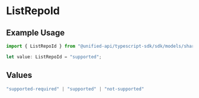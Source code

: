# ListRepoId

## Example Usage

```typescript
import { ListRepoId } from "@unified-api/typescript-sdk/sdk/models/shared";

let value: ListRepoId = "supported";
```

## Values

```typescript
"supported-required" | "supported" | "not-supported"
```